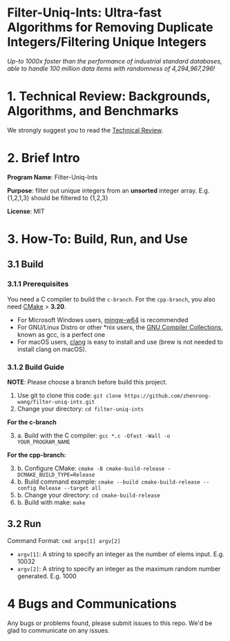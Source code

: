 # Filter-Uniq-Ints: Ultra-fast Algorithms for Removing Duplicate Integers/Filtering Unique Integers

*Up-to 1000x faster than the performance of industrial standard databases, able to handle 100 million data items with randomness of 4,294,967,296!*

# 1. Technical Review: Backgrounds, Algorithms, and Benchmarks

We strongly suggest you to read the [Technical Review](./TECHNICAL_REVIEW.md).

# 2. Brief Intro

**Program Name**: Filter-Uniq-Ints

**Purpose**: filter out unique integers from an **unsorted** integer array. E.g. {1,2,1,3} should be filtered to {1,2,3}

**License**: MIT

# 3. How-To: Build, Run, and Use

## 3.1 Build

### 3.1.1 Prerequisites

You need a C compiler to build the `c-branch`. For the `cpp-branch`, you also need [CMake](https://cmake.org/) > **3.20**.

- For Microsoft Windows users, [mingw-w64](https://sourceforge.net/projects/mingw-w64/) is recommended
- For GNU/Linux Distro or other *nix users, the [GNU Compiler Collections](https://gcc.gnu.org/), known as gcc, is a perfect one
- For macOS users, [clang](https://clang.llvm.org/) is easy to install and use (brew is not needed to install clang on macOS).

### 3.1.2 Build Guide

**NOTE**: Please choose a branch before build this project.

1. Use git to clone this code: `git clone https://github.com/zhenrong-wang/filter-uniq-ints.git`
2. Change your directory: `cd filter-uniq-ints`

**For the c-branch**

3. a. Build with the C compiler: `gcc *.c -Ofast -Wall -o YOUR_PROGRAM_NAME`

**For the cpp-branch:**

3. b. Configure CMake: `cmake -B cmake-build-release -DCMAKE_BUILD_TYPE=Release`
4. b. Build command example: `cmake --build cmake-build-release --config Release --target all`
5. b. Change your directory: `cd cmake-build-release`
6. b. Build with make: `make`

## 3.2 Run

Command Format: `cmd argv[1] argv[2]`

- `argv[1]`: A string to specify an integer as the number of elems input. E.g. 10032 
- `argv[2]`: A string to specify an integer as the maximum random number generated. E.g. 1000

# 4 Bugs and Communications

Any bugs or problems found, please submit issues to this repo. We'd be glad to communicate on any issues.
